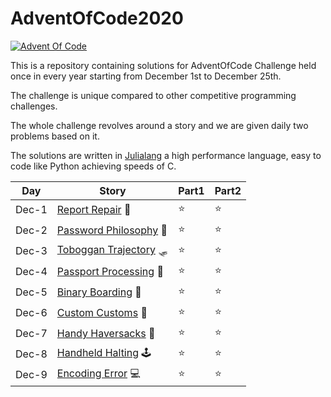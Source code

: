 # AdventOfCode2020

[![Advent Of Code](https://miro.medium.com/max/1200/1*XtCMwEXZe2VcH-jfcHwCBQ.jpeg)](https://adventofcode.com/)

This is a repository containing solutions for AdventOfCode Challenge held once in every year starting from December 1st to December 25th.

The challenge is unique compared to other competitive programming challenges.

The whole challenge revolves around a story and we are given daily two problems based on it.

The solutions are written in [Julialang](https://julialang.org/) a high performance language, easy to code like Python achieving speeds of C.

| Day | Story | Part1 | Part2 |
| --- | --- | --- | --- |
| Dec-1 | [Report Repair](./src/Dec-1) 🧮 | ⭐ | ⭐ |
| Dec-2 | [Password Philosophy](./src/Dec-2) 🔑 | ⭐ | ⭐ |
| Dec-3 | [Toboggan Trajectory](./src/Dec-3) 🛷 | ⭐ | ⭐ |
| Dec-4 | [Passport Processing](./src/Dec-4) 🔑 | ⭐ | ⭐ |
| Dec-5 | [Binary Boarding](./src/Dec-5) 🔲 | ⭐ | ⭐ |
| Dec-6 | [Custom Customs](./src/Dec-6) 🛃 | ⭐ | ⭐ |
| Dec-7 | [Handy Haversacks](./src/Dec-7) 🧳 | ⭐ | ⭐ |
| Dec-8 | [Handheld Halting](./src/Dec-8) 🕹️ | ⭐ | ⭐ |
| Dec-9 | [Encoding Error](./src/Dec-9) 💻 | ⭐ | ⭐ |